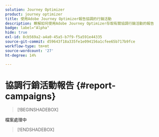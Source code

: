 ```yaml
---
solution: Journey Optimizer
product: journey optimizer
title: 使用Adobe Journey Optimizer報告協調的行銷活動
description: 瞭解如何使用Adobe Journey Optimizer存取有關協調行銷活動的報告
badge: label="Alpha"
hide: true
exl-id: 8cb569a2-a4a0-45a5-b7f9-f5a591e44335
source-git-commit: d59643f18a335fe1e094156a1cfee65b717b9fce
workflow-type: tm+mt
source-wordcount: '27'
ht-degree: 14%

---
```


# 協調行銷活動報告 {#report-campaigns}

>[!BEGINSHADEBOX]

檔案處理中

>[!ENDSHADEBOX]
